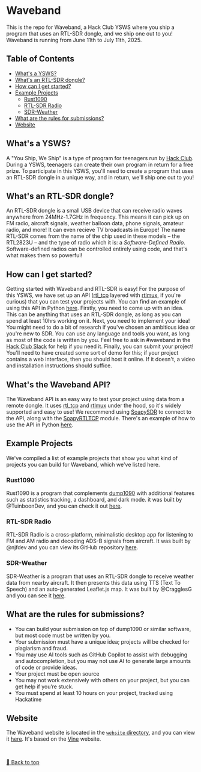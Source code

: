 # Waveband

This is the repo for Waveband, a Hack Club YSWS where you ship a program that uses an RTL-SDR dongle, and we ship one out to you! Waveband is running from June 11th to July 11th, 2025.

## Table of Contents

- [What's a YSWS?](#whats-a-ysws)
- [What's an RTL-SDR dongle?](#whats-an-rtl-sdr-dongle)
- [How can I get started?](#how-can-i-get-started)
- [Example Projects](#example-projects)
  - [Rust1090](#rust1090)
  - [RTL-SDR Radio](#rtl-sdr-radio)
  - [SDR-Weather](#sdr-weather)
- [What are the rules for submissions?](#what-are-the-rules-for-submissions)
- [Website](#website)

## What's a YSWS?

A "You Ship, We Ship" is a type of program for teenagers run by [Hack Club](https://hackclub.com). During a YSWS, teenagers can create their own program in return for a free prize. To participate in this YSWS, you'll need to create a program that uses an RTL-SDR dongle in a unique way, and in return, we'll ship one out to you!

## What's an RTL-SDR dongle?

An RTL-SDR dongle is a small USB device that can receive radio waves anywhere from 24MHz-1.7GHz in frequency. This means it can pick up on FM radio, aircraft signals, weather balloon data, phone signals, amateur radio, and more! It can even recieve TV broadcasts in Europe! The name RTL-SDR comes from the name of the chip used in these models – the RTL2823U – and the type of radio which it is: a _Software-Defined Radio_. Software-defined radios can be controlled entirely using code, and that's what makes them so powerful!

## How can I get started?

Getting started with Waveband and RTL-SDR is easy! For the purpose of this YSWS, we have set up an API ([rtl_tcp](https://github.com/librtlsdr/librtlsdr) layered with [rtlmux](https://github.com/slepp/rtlmux), if you're curious) that you can test your projects with. You can find an example of using this API in Python [here](https://github.com/CragglesG/waveband/blob/main/api/example.py). Firstly, you need to come up with an idea. This can be anything that uses an RTL-SDR dongle, as long as you can spend at least 10hrs working on it. Next, you need to implement your idea! You might need to do a bit of research if you've chosen an ambitious idea or you're new to SDR. You can use any language and tools you want, as long as most of the code is written by you. Feel free to ask in #waveband in the [Hack Club Slack](https://hackclub.com/slack) for help if you need it. Finally, you can submit your project! You'll need to have created some sort of demo for this; if your project contains a web interface, then you should host it online. If it doesn't, a video and installation instructions should suffice.

## What's the Waveband API?

The Waveband API is an easy way to test your project using data from a remote dongle. It uses [rtl_tcp](https://github.com/librtlsdr/librtlsdr) and [rtlmux](https://github.com/slepp/rtlmux) under the hood, so it's widely supported and easy to use! We recommend using [SoapySDR](https://github.com/pothosware/SoapySDR) to connect to the API, along with the [SoapyRTLTCP](https://github.com/pothosware/SoapyRTLTCP) module. There's an example of how to use the API in Python [here](api/example.py).


## Example Projects

We've compiled a list of example projects that show you what kind of projects you can build for Waveband, which we've listed here.

### Rust1090

Rust1090 is a program that complements [dump1090](https://github.com/antirez/dump1090) with additional features such as statistics tracking, a dashboard, and dark mode. it was built by @TuinboonDev, and you can check it out [here](https://github.com/TuinboonDev/rust1090).

### RTL-SDR Radio

RTL-SDR Radio is a cross-platform, minimalistic desktop app for listening to FM and AM radio and decoding ADS-B signals from aircraft. It was built by @njfdev and you can view its GitHub repository [here](https://github.com/njfdev/rtlsdr-radio).

### SDR-Weather

SDR-Weather is a program that uses an RTL-SDR dongle to receive weather data from nearby aircraft. It then presents this data using TTS (Text To Speech) and an auto-generated Leaflet.js map. It was built by @CragglesG and you can see it [here](examples/sdr-weather).

## What are the rules for submissions?

* You can build your submission on top of dump1090 or similar software, but most code must be written by you.
* Your submission must have a unique idea; projects will be checked for plagiarism and fraud.
* You may use AI tools such as GitHub Copilot to assist with debugging and autocompletion, but you may not use AI to generate large amounts of code or provide ideas.
* Your project must be open source
* You may not work extensively with others on your project, but you can get help if you’re stuck.
* You must spend at least 10 hours on your project, tracked using Hackatime

## Website

The Waveband website is located in the [`website` directory](website/), and you can view it [here](https://waveband-ysws.vercel.app). It's based on the [Vine](https://github.com/N1k0s1/Vine) website.

<br>

[🔼 Back to top](#waveband)
